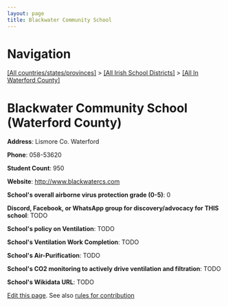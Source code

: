 ```yaml
---
layout: page
title: Blackwater Community School
---
```

# Navigation

[[All countries/states/provinces]](../../..) > [[All Irish School Districts]](../..) > [[All In Waterford County]](..)

# Blackwater Community School (Waterford County)

**Address**: Lismore Co. Waterford

**Phone**: 058-53620

**Student Count**: 950

**Website**: <http://www.blackwatercs.com>

**School's overall airborne virus protection grade (0-5)**: 0

**Discord, Facebook, or WhatsApp group for discovery/advocacy for THIS school**: TODO

**School's policy on Ventilation**: TODO

**School's Ventilation Work Completion**: TODO

**School's Air-Purification**: TODO

**School's CO2 monitoring to actively drive ventilation and filtration**: TODO

**School's Wikidata URL**: TODO


[Edit this page](https://github.com/ventilate-schools/Ireland/edit/main/./Waterford_County/Blackwater_Community_School.md). See also [rules for contribution](../../../contribution-rules/)